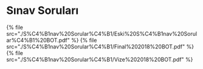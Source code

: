 # Sınav Soruları

<!--Index-->

{% file src="./S%C4%B1nav%20Sorular%C4%B1/Eski%20S%C4%B1nav%20Sorular%C4%B1%20BOT.pdf" %}
{% file src="./S%C4%B1nav%20Sorular%C4%B1/Final%202018%20BOT.pdf" %}
{% file src="./S%C4%B1nav%20Sorular%C4%B1/Vize%202018%20BOT.pdf" %}

<!--Index-->
